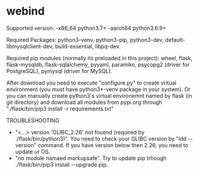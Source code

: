 # webind
Supported version:
    -x86_64 python3.7+
    -aarch64 python3.6.9+

Required Packages: python3-venv, python3-pip, python3-dev, default-libmysqlclient-dev, build-essential, libpq-dev.

Required pip modules (normally its preloaded in this project): wheel, flask, flask-mysqldb, flask-sqlalchemy, pyyaml, paramiko, psycopg2 (driver for PostgreSQL), pymysql (driver for MySQL).

After download you need to execute "configure.py" to create vritual environment (you must have python3*-venv package in your system). Or you can manually create python3's virtual environemnt named by flask (in git directory) and download all modules from pypi.org through "./flask/bin/pip3 install -r requirements.txt"

TROUBLESHOOTING
- "<...> version 'GLIBC_2.26' not fouend (required by ./flask/bin/python3)". You need to check your GLIBC version by "ldd --version" command. If you have version below then 2.26, you need to update ur OS.
- "no module namaed markupsafe". Try to update pip trhough ./flask/bin/pip3 install --upgrade pip.
